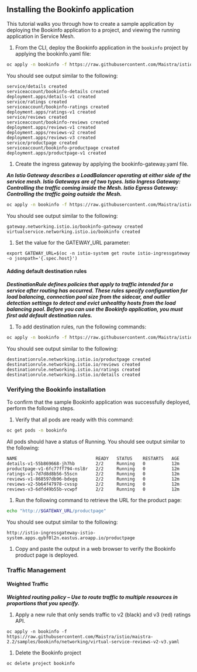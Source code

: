 ## Installing the Bookinfo application
This tutorial walks you through how to create a sample application by deploying the Bookinfo application to a project, and viewing the running application in Service Mesh.
1. From the CLI, deploy the Bookinfo application in the `bookinfo` project by applying the bookinfo.yaml file:
```bash
oc apply -n bookinfo -f https://raw.githubusercontent.com/Maistra/istio/maistra-2.2/samples/bookinfo/platform/kube/bookinfo.yaml
```
You should see output similar to the following:
```
service/details created
serviceaccount/bookinfo-details created
deployment.apps/details-v1 created
service/ratings created
serviceaccount/bookinfo-ratings created
deployment.apps/ratings-v1 created
service/reviews created
serviceaccount/bookinfo-reviews created
deployment.apps/reviews-v1 created
deployment.apps/reviews-v2 created
deployment.apps/reviews-v3 created
service/productpage created
serviceaccount/bookinfo-productpage created
deployment.apps/productpage-v1 created
```
1. Create the ingress gateway by applying the bookinfo-gateway.yaml file.

***An Istio Gateway describes a LoadBalancer operating at either side of the service mesh. Istio Gateways are of two types. Istio Ingress Gateway: Controlling the traffic coming inside the Mesh. Istio Egress Gateway: Controlling the traffic going outside the Mesh.***

```bash
oc apply -n bookinfo -f https://raw.githubusercontent.com/Maistra/istio/maistra-2.2/samples/bookinfo/networking/bookinfo-gateway.yaml
```
You should see output similar to the following:
```
gateway.networking.istio.io/bookinfo-gateway created
virtualservice.networking.istio.io/bookinfo created
```
1. Set the value for the GATEWAY_URL parameter:
```
export GATEWAY_URL=$(oc -n istio-system get route istio-ingressgateway -o jsonpath='{.spec.host}')
```
#### Adding default destination rules

***DestinationRule defines policies that apply to traffic intended for a service after routing has occurred. These rules specify configuration for load balancing, connection pool size from the sidecar, and outlier detection settings to detect and evict unhealthy hosts from the load balancing pool. Before you can use the Bookinfo application, you must first add default destination rules.***

1. To add destination rules, run the following commands:
```bash
oc apply -n bookinfo -f https://raw.githubusercontent.com/Maistra/istio/maistra-2.2/samples/bookinfo/networking/destination-rule-all.yaml
```
You should see output similar to the following:
```
destinationrule.networking.istio.io/productpage created
destinationrule.networking.istio.io/reviews created
destinationrule.networking.istio.io/ratings created
destinationrule.networking.istio.io/details created
```
### Verifying the Bookinfo installation
To confirm that the sample Bookinfo application was successfully deployed, perform the following steps.
1. Verify that all pods are ready with this command:
```bash
oc get pods -n bookinfo
```
All pods should have a status of Running. You should see output similar to the following:
```
NAME                              READY   STATUS    RESTARTS   AGE
details-v1-55b869668-jh7hb        2/2     Running   0          12m
productpage-v1-6fc77ff794-nsl8r   2/2     Running   0          12m
ratings-v1-7d7d8d8b56-55scn       2/2     Running   0          12m
reviews-v1-868597db96-bdxgq       2/2     Running   0          12m
reviews-v2-5b64f47978-cvssp       2/2     Running   0          12m
reviews-v3-6dfd49b55b-vcwpf       2/2     Running   0          12m
```
1. Run the following command to retrieve the URL for the product page:
```bash
echo "http://$GATEWAY_URL/productpage"
```
You should see output similar to the following:
```
http://istio-ingressgateway-istio-system.apps.qybf0l2n.eastus.aroapp.io/productpage
```
1. Copy and paste the output in a web browser to verify the Bookinfo product page is deployed.

### Traffic Management
#### Weighted Traffic
***Weighted routing policy – Use to route traffic to multiple resources in proportions that you specify.***
1. Apply a new rule that only sends traffic to v2 (black) and v3 (red) ratings API.
```
oc apply -n bookinfo -f https://raw.githubusercontent.com/Maistra/istio/maistra-2.2/samples/bookinfo/networking/virtual-service-reviews-v2-v3.yaml
```
1. Delete the Bookinfo project
```bash
oc delete project bookinfo
```
